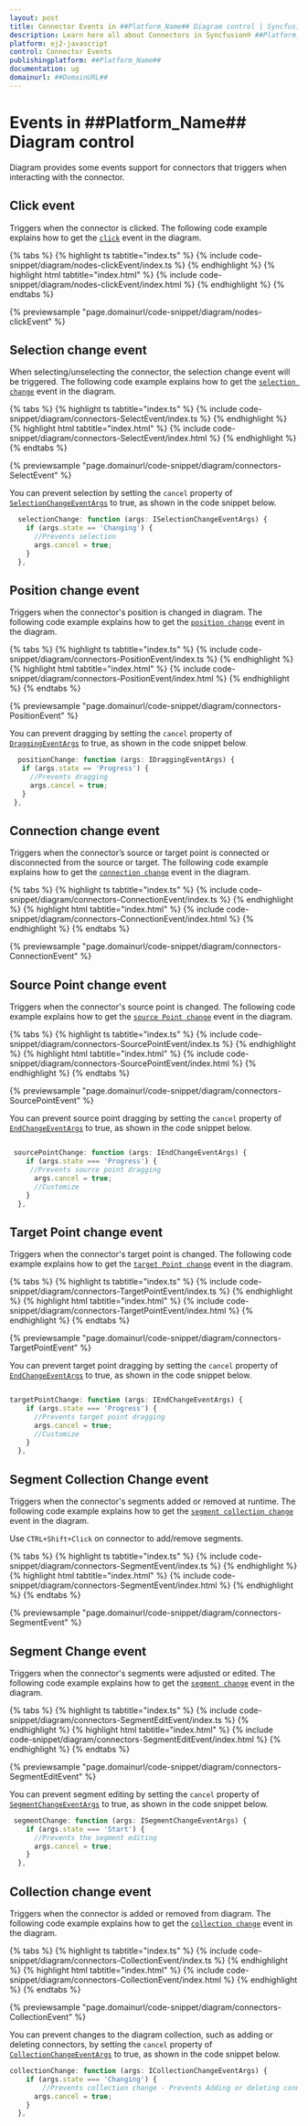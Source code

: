 ```yaml
---
layout: post
title: Connector Events in ##Platform_Name## Diagram control | Syncfusion®
description: Learn here all about Connectors in Syncfusion® ##Platform_Name## Diagram control of Syncfusion Essential® JS 2 and more.
platform: ej2-javascript
control: Connector Events
publishingplatform: ##Platform_Name##
documentation: ug
domainurl: ##DomainURL##
---
```


# Events in ##Platform_Name## Diagram control

Diagram provides some events support for connectors that triggers when interacting with the connector.

## Click event

Triggers when the connector is clicked. The following code example explains how to get the [`click`](../api/diagram/iClickEventArgs/) event in the diagram.

{% tabs %}
{% highlight ts tabtitle="index.ts" %}
{% include code-snippet/diagram/nodes-clickEvent/index.ts %}
{% endhighlight %}
{% highlight html tabtitle="index.html" %}
{% include code-snippet/diagram/nodes-clickEvent/index.html %}
{% endhighlight %}
{% endtabs %}
        
{% previewsample "page.domainurl/code-snippet/diagram/nodes-clickEvent" %}

## Selection change event

When selecting/unselecting the connector, the selection change event will be triggered.
The following code example explains how to get the [`selection change`](https://ej2.syncfusion.com/documentation/api/diagram/#selectionchange) event in the diagram.

{% tabs %}
{% highlight ts tabtitle="index.ts" %}
{% include code-snippet/diagram/connectors-SelectEvent/index.ts %}
{% endhighlight %}
{% highlight html tabtitle="index.html" %}
{% include code-snippet/diagram/connectors-SelectEvent/index.html %}
{% endhighlight %}
{% endtabs %}
        
{% previewsample "page.domainurl/code-snippet/diagram/connectors-SelectEvent" %}

 You can prevent selection by setting the `cancel` property of [`SelectionChangeEventArgs`](https://ej2.syncfusion.com/documentation/api/diagram/iSelectionChangeEventArgs/) to true, as shown in the code snippet below.

```ts
  selectionChange: function (args: ISelectionChangeEventArgs) {
    if (args.state == 'Changing') {
      //Prevents selection
      args.cancel = true;
    }
  },

```

## Position change event

Triggers when the connector's position is changed in diagram.
The following code example explains how to get the [`position change`](../api/diagram/iDraggingEventArgs/) event in the diagram.


{% tabs %}
{% highlight ts tabtitle="index.ts" %}
{% include code-snippet/diagram/connectors-PositionEvent/index.ts %}
{% endhighlight %}
{% highlight html tabtitle="index.html" %}
{% include code-snippet/diagram/connectors-PositionEvent/index.html %}
{% endhighlight %}
{% endtabs %}
        
{% previewsample "page.domainurl/code-snippet/diagram/connectors-PositionEvent" %}

 You can prevent dragging by setting the `cancel` property of [`DraggingEventArgs`](../api/diagram/iDraggingEventArgs/) to true, as shown in the code snippet below.

 ```ts
   positionChange: function (args: IDraggingEventArgs) {
    if (args.state == 'Progress') {
      //Prevents dragging
      args.cancel = true;
    }
  },

```

## Connection change event

Triggers when the connector’s source or target point is connected or disconnected from the source or target.
The following code example explains how to get the [`connection change`](../api/diagram/iConnectionChangeEventArgs/) event in the diagram.

{% tabs %}
{% highlight ts tabtitle="index.ts" %}
{% include code-snippet/diagram/connectors-ConnectionEvent/index.ts %}
{% endhighlight %}
{% highlight html tabtitle="index.html" %}
{% include code-snippet/diagram/connectors-ConnectionEvent/index.html %}
{% endhighlight %}
{% endtabs %}
        
{% previewsample "page.domainurl/code-snippet/diagram/connectors-ConnectionEvent" %}

## Source Point change event

Triggers when the connector's source point is changed.
The following code example explains how to get the [`source Point change`](../api/diagram/iEndChangeEventArgs/) event in the diagram.

{% tabs %}
{% highlight ts tabtitle="index.ts" %}
{% include code-snippet/diagram/connectors-SourcePointEvent/index.ts %}
{% endhighlight %}
{% highlight html tabtitle="index.html" %}
{% include code-snippet/diagram/connectors-SourcePointEvent/index.html %}
{% endhighlight %}
{% endtabs %}
        
{% previewsample "page.domainurl/code-snippet/diagram/connectors-SourcePointEvent" %}

 You can prevent source point dragging by setting the `cancel` property of [`EndChangeEventArgs`](../api/diagram/iEndChangeEventArgs/) to true, as shown in the code snippet below.

```javascript

 sourcePointChange: function (args: IEndChangeEventArgs) {
    if (args.state === 'Progress') {
     //Prevents source point dragging
      args.cancel = true;
      //Customize
    }
  },

```

## Target Point change event

Triggers when the connector's target point is changed.
The following code example explains how to get the [`target Point change`](../api/diagram/iEndChangeEventArgs/) event in the diagram.

{% tabs %}
{% highlight ts tabtitle="index.ts" %}
{% include code-snippet/diagram/connectors-TargetPointEvent/index.ts %}
{% endhighlight %}
{% highlight html tabtitle="index.html" %}
{% include code-snippet/diagram/connectors-TargetPointEvent/index.html %}
{% endhighlight %}
{% endtabs %}
        
{% previewsample "page.domainurl/code-snippet/diagram/connectors-TargetPointEvent" %}

 You can prevent target point dragging by setting the `cancel` property of [`EndChangeEventArgs`](../api/diagram/iEndChangeEventArgs/) to true, as shown in the code snippet below.

```javascript

targetPointChange: function (args: IEndChangeEventArgs) {
    if (args.state === 'Progress') {
      //Prevents target point dragging
      args.cancel = true;
      //Customize
    }
  },

```

## Segment Collection Change event

Triggers when the connector's segments added or removed at runtime.
The following code example explains how to get the [`segment collection change`](../api/diagram/iSegmentCollectionChangeEventArgs/) event in the diagram. 

Use `CTRL+Shift+Click` on connector to add/remove segments.

{% tabs %}
{% highlight ts tabtitle="index.ts" %}
{% include code-snippet/diagram/connectors-SegmentEvent/index.ts %}
{% endhighlight %}
{% highlight html tabtitle="index.html" %}
{% include code-snippet/diagram/connectors-SegmentEvent/index.html %}
{% endhighlight %}
{% endtabs %}
        
{% previewsample "page.domainurl/code-snippet/diagram/connectors-SegmentEvent" %}

## Segment Change event

Triggers when the connector's segments were adjusted or edited.
The following code example explains how to get the [`segment change`](../api/diagram/iSegmentChangeEventArgs/) event in the diagram.


{% tabs %}
{% highlight ts tabtitle="index.ts" %}
{% include code-snippet/diagram/connectors-SegmentEditEvent/index.ts %}
{% endhighlight %}
{% highlight html tabtitle="index.html" %}
{% include code-snippet/diagram/connectors-SegmentEditEvent/index.html %}
{% endhighlight %}
{% endtabs %}
        
{% previewsample "page.domainurl/code-snippet/diagram/connectors-SegmentEditEvent" %}

 You can prevent segment editing by setting the `cancel` property of [`SegmentChangeEventArgs`](../api/diagram/iEndChangeEventArgs/) to true, as shown in the code snippet below.

``` javascript
 segmentChange: function (args: ISegmentChangeEventArgs) {
    if (args.state === 'Start') {
      //Prevents the segment editing
      args.cancel = true;
    }
  },

```

## Collection change event

Triggers when the connector is added or removed from diagram.
The following code example explains how to get the [`collection change`](../api/diagram/iCollectionChangeEventArgs/) event in the diagram.

{% tabs %}
{% highlight ts tabtitle="index.ts" %}
{% include code-snippet/diagram/connectors-CollectionEvent/index.ts %}
{% endhighlight %}
{% highlight html tabtitle="index.html" %}
{% include code-snippet/diagram/connectors-CollectionEvent/index.html %}
{% endhighlight %}
{% endtabs %}
        
{% previewsample "page.domainurl/code-snippet/diagram/connectors-CollectionEvent" %}

You can prevent changes to the diagram collection, such as adding or deleting connectors, by setting the `cancel` property of [`CollectionChangeEventArgs`](../api/diagram/iCollectionChangeEventArgs/) to true, as shown in the code snippet below.

``` javascript
collectionChange: function (args: ICollectionChangeEventArgs) {
    if (args.state === 'Changing') {
        //Prevents collection change - Prevents Adding or deleting connectors
      args.cancel = true;
    }
  },

````
